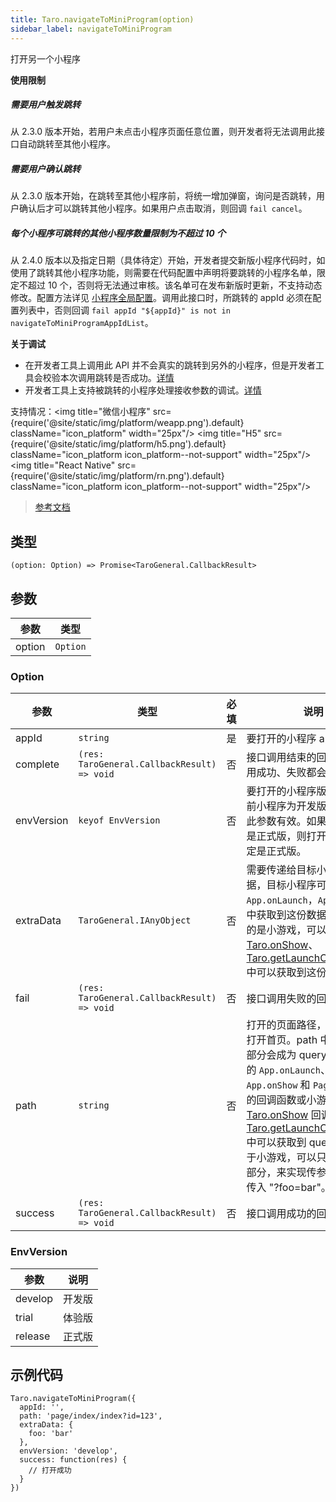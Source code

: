 ```yaml
---
title: Taro.navigateToMiniProgram(option)
sidebar_label: navigateToMiniProgram
---
```


打开另一个小程序

**使用限制**
##### 需要用户触发跳转
从 2.3.0 版本开始，若用户未点击小程序页面任意位置，则开发者将无法调用此接口自动跳转至其他小程序。
##### 需要用户确认跳转
从 2.3.0 版本开始，在跳转至其他小程序前，将统一增加弹窗，询问是否跳转，用户确认后才可以跳转其他小程序。如果用户点击取消，则回调 `fail cancel`。
##### 每个小程序可跳转的其他小程序数量限制为不超过 10 个
从 2.4.0 版本以及指定日期（具体待定）开始，开发者提交新版小程序代码时，如使用了跳转其他小程序功能，则需要在代码配置中声明将要跳转的小程序名单，限定不超过 10 个，否则将无法通过审核。该名单可在发布新版时更新，不支持动态修改。配置方法详见 [小程序全局配置](https://developers.weixin.qq.com/miniprogram/dev/reference/configuration/app.html)。调用此接口时，所跳转的 appId 必须在配置列表中，否则回调 `fail appId "${appId}" is not in navigateToMiniProgramAppIdList`。

**关于调试**
- 在开发者工具上调用此 API 并不会真实的跳转到另外的小程序，但是开发者工具会校验本次调用跳转是否成功。[详情](https://developers.weixin.qq.com/miniprogram/dev/devtools/different.html#跳转小程序调试支持)
- 开发者工具上支持被跳转的小程序处理接收参数的调试。[详情](https://developers.weixin.qq.com/miniprogram/dev/devtools/different.html#跳转小程序调试支持)

支持情况：<img title="微信小程序" src={require('@site/static/img/platform/weapp.png').default} className="icon_platform" width="25px"/> <img title="H5" src={require('@site/static/img/platform/h5.png').default} className="icon_platform icon_platform--not-support" width="25px"/> <img title="React Native" src={require('@site/static/img/platform/rn.png').default} className="icon_platform icon_platform--not-support" width="25px"/>

> [参考文档](https://developers.weixin.qq.com/miniprogram/dev/api/open-api/miniprogram-navigate/wx.navigateToMiniProgram.html)

## 类型

```tsx
(option: Option) => Promise<TaroGeneral.CallbackResult>
```

## 参数

| 参数 | 类型 |
| --- | --- |
| option | `Option` |

### Option

| 参数 | 类型 | 必填 | 说明 |
| --- | --- | :---: | --- |
| appId | `string` | 是 | 要打开的小程序 appId |
| complete | `(res: TaroGeneral.CallbackResult) => void` | 否 | 接口调用结束的回调函数（调用成功、失败都会执行） |
| envVersion | `keyof EnvVersion` | 否 | 要打开的小程序版本。仅在当前小程序为开发版或体验版时此参数有效。如果当前小程序是正式版，则打开的小程序必定是正式版。 |
| extraData | `TaroGeneral.IAnyObject` | 否 | 需要传递给目标小程序的数据，目标小程序可在 `App.onLaunch`，`App.onShow` 中获取到这份数据。如果跳转的是小游戏，可以在 [Taro.onShow](#)、[Taro.getLaunchOptionsSync](/docs/apis/base/weapp/life-cycle/getLaunchOptionsSync) 中可以获取到这份数据数据。 |
| fail | `(res: TaroGeneral.CallbackResult) => void` | 否 | 接口调用失败的回调函数 |
| path | `string` | 否 | 打开的页面路径，如果为空则打开首页。path 中 ? 后面的部分会成为 query，在小程序的 `App.onLaunch`、`App.onShow` 和 `Page.onLoad` 的回调函数或小游戏的 [Taro.onShow](#) 回调函数、[Taro.getLaunchOptionsSync](/docs/apis/base/weapp/life-cycle/getLaunchOptionsSync) 中可以获取到 query 数据。对于小游戏，可以只传入 query 部分，来实现传参效果，如：传入 "?foo=bar"。 |
| success | `(res: TaroGeneral.CallbackResult) => void` | 否 | 接口调用成功的回调函数 |

### EnvVersion

| 参数 | 说明 |
| --- | --- |
| develop | 开发版 |
| trial | 体验版 |
| release | 正式版 |

## 示例代码

```tsx
Taro.navigateToMiniProgram({
  appId: '',
  path: 'page/index/index?id=123',
  extraData: {
    foo: 'bar'
  },
  envVersion: 'develop',
  success: function(res) {
    // 打开成功
  }
})
```

